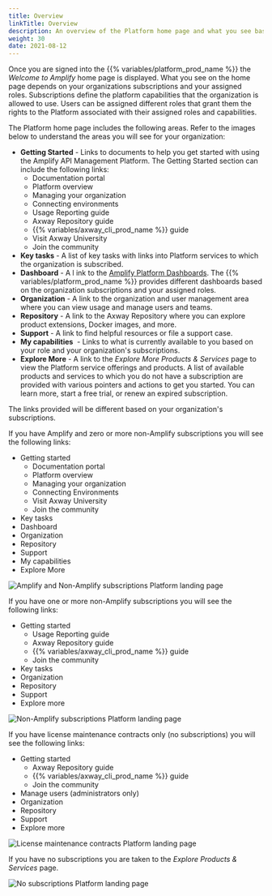 ```yaml
---
title: Overview
linkTitle: Overview
description: An overview of the Platform home page and what you see based on your organizations subscriptions and your assigned roles.
weight: 30
date: 2021-08-12
---
```


Once you are signed into the {{% variables/platform_prod_name %}} the _Welcome to Amplify_ home page is displayed. What you see on the home page depends on your organizations subscriptions and your assigned roles. Subscriptions define the platform capabilities that the organization is allowed to use. Users can be assigned different roles that grant them the rights to the Platform associated with their assigned roles and capabilities.

The Platform home page includes the following areas. Refer to the images below to understand the areas you will see for your organization:

* **Getting Started** - Links to documents to help you get started with using the Amplify API Management Platform. The Getting Started section can include the following links:
    * Documentation portal
    * Platform overview
    * Managing your organization
    * Connecting environments
    * Usage Reporting guide
    * Axway Repository guide
    * {{% variables/axway_cli_prod_name %}} guide
    * Visit Axway University
    * Join the community
* **Key tasks** - A list of key tasks with links into Platform services to which the organization is subscribed.
* **Dashboard** - A l ink to the [Amplify Platform Dashboards](/docs/dashboard_guide/the_dashboards/). The {{% variables/platform_prod_name %}} provides different dashboards based on the organization subscriptions and your assigned roles.
* **Organization** - A link to the organization and user management area where you can view usage and manage users and teams.
* **Repository** - A link to the Axway Repository where you can explore product extensions, Docker images, and more.
* **Support** - A link to find helpful resources or file a support case.
* **My capabilities**  - Links to what is currently available to you based on your role and your organization's subscriptions.
* **Explore More** \- A link to the _Explore More Products & Services_ page to view the Platform service offerings and products. A list of available products and services to which you do not have a subscription are provided with various pointers and actions to get you started. You can learn more, start a free trial, or renew an expired subscription.

The links provided will be different based on your organization's subscriptions.

If you have Amplify and zero or more non-Amplify subscriptions you will see the following links:

* Getting started
    * Documentation portal
    * Platform overview
    * Managing your organization
    * Connecting Environments
    * Visit Axway University
    * Join the community
* Key tasks
* Dashboard
* Organization
* Repository
* Support
* My capabilities
* Explore More

![Amplify and Non-Amplify subscriptions Platform landing page](/Images/amplify_subscriptions.png)

If you have one or more non-Amplify subscriptions you will see the following links:

* Getting started
    * Usage Reporting guide
    * Axway Repository guide
    * {{% variables/axway_cli_prod_name %}} guide
    * Join the community
* Key tasks
* Organization
* Repository
* Support
* Explore more

![Non-Amplify subscriptions Platform landing page](/Images/non_amplify_subscriptions.png)

If you have license maintenance contracts only (no subscriptions) you will see the following links:

* Getting started
    * Axway Repository guide
    * {{% variables/axway_cli_prod_name %}} guide
    * Join the community
* Manage users (administrators only)
* Organization
* Repository
* Support
* Explore more

![License maintenance contracts Platform landing page](/Images/licensed_org_no_subscriptions.png)

If you have no subscriptions you are taken to the _Explore Products & Services_ page.

![No subscriptions Platform landing page](/Images/explore_products_and_services.png)
